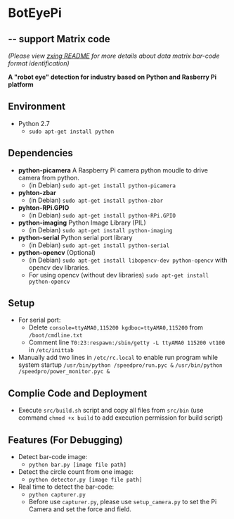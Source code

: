 # BotEyePi 
## -- support Matrix code ##
*(Please view [zxing README](lib/README.md) for more details about data matrix bar-code format identification)*

**A "robot eye" detection for industry based on Python and Rasberry Pi platform**



## Environment
* Python 2.7
	* `sudo apt-get install python`

## Dependencies
* **python-picamera** A Raspberry Pi camera python moudle to drive camera from python.
	* (in Debian) `sudo apt-get install python-picamera`
* **pyhton-zbar**
	* (in Debian) `sudo apt-get install python-zbar`
* **pyhton-RPi.GPIO**
	* (in Debian) `sudo apt-get install python-RPi.GPIO`
* **python-imaging** Python Image Library (PIL)
	* (in Debian) `sudo apt-get install python-imaging`
* **python-serial** Python serial port library
	* (in Debian) `sudo apt-get install python-serial`
* **python-opencv** (Optional)
	* (in Debian) `sudo apt-get install libopencv-dev python-opencv` with opencv dev libraries.
	* For using opencv (without dev libraries) `sudo apt-get install python-opencv`


## Setup
* For serial port: 
	* Delete `console=ttyAMA0,115200 kgdboc=ttyAMA0,115200` from `/boot/cmdline.txt`
	* Comment line `T0:23:respawn:/sbin/getty -L ttyAMA0 115200 vt100` in `/etc/inittab`
* Manually add two lines in `/etc/rc.local` to enable run program while system startup
	 `/usr/bin/python /speedpro/run.pyc &`
	 `/usr/bin/python /speedpro/power_monitor.pyc &`


## Complie Code and Deployment
* Execute `src/build.sh` script and copy all files from `src/bin` (use command `chmod +x build` to add execution permission for build script)

## Features (For Debugging)
* Detect bar-code image:
	* `python bar.py [image file path]`
* Detect the circle count from one image:
	* `python detector.py [image file path]`
* Real time to detect the bar-code:
	* `python capturer.py`
	* Before use `capturer.py`, please use `setup_camera.py` to set the Pi Camera and set the force and field.
